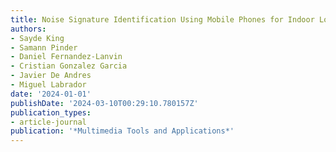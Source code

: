 ```yaml
---
title: Noise Signature Identification Using Mobile Phones for Indoor Localization
authors:
- Sayde King
- Samann Pinder
- Daniel Fernandez-Lanvin
- Cristian Gonzalez Garcia
- Javier De Andres
- Miguel Labrador
date: '2024-01-01'
publishDate: '2024-03-10T00:29:10.780157Z'
publication_types:
- article-journal
publication: '*Multimedia Tools and Applications*'
---
```


